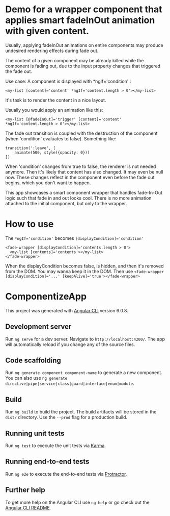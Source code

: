 # Demo for a wrapper component that applies smart fadeInOut animation with given content.

Usually, applying fadeInOut animations on entire components may produce undesired rendering effects during fade out.

The content of a given component may be already killed while the component is fading out, due to the input property changes that triggered the fade out.

Use case:
A component is displayed with *ngIf='condition' : 

`<my-list [content]='content' *ngIf='content.length > 0'></my-list>`

It's task is to render the content in a nice layout.

Usually you would apply an animation like this:

`<my-list [@fadeInOut]='trigger' [content]='content' *ngIf='content.length > 0'></my-list>`

The fade out transition is coupled with the destruction of the component (when 'condition' evaluates to false).
Something like:

```
transition(':leave', [
    animate(500, style({opacity: 0}))
])
```

When 'condition' changes from true to false, the renderer is not needed anymore. Then it's likely that content has also changed. It may even be null now. These changes reflect in the component even before the fade out begins, which you don't want to happen.

This app showcases a smart component wrapper that handles fade-In-Out logic such that fade in and out looks cool. There is no more animation attached to the initial component, but only to the wrapper.

# How to use

The `*ngIf='condition'` becomes `[displayCondition]='condition'`

```
<fade-wrapper [displayCondition]='contents.length > 0'>
  <my-list [contents]='contents'></my-list>
</fade-wrapper>
```

When the displayCondition becomes false, <my-list> is hidden, and then it's removed from the DOM.
You may wanna keep it in the DOM. 
Then use `<fade-wrapper [displayCondition]='...' [keepAlive]='true'></fade-wrapper>`

# ComponentizeApp

This project was generated with [Angular CLI](https://github.com/angular/angular-cli) version 6.0.8.

## Development server

Run `ng serve` for a dev server. Navigate to `http://localhost:4200/`. The app will automatically reload if you change any of the source files.

## Code scaffolding

Run `ng generate component component-name` to generate a new component. You can also use `ng generate directive|pipe|service|class|guard|interface|enum|module`.

## Build

Run `ng build` to build the project. The build artifacts will be stored in the `dist/` directory. Use the `--prod` flag for a production build.

## Running unit tests

Run `ng test` to execute the unit tests via [Karma](https://karma-runner.github.io).

## Running end-to-end tests

Run `ng e2e` to execute the end-to-end tests via [Protractor](http://www.protractortest.org/).

## Further help

To get more help on the Angular CLI use `ng help` or go check out the [Angular CLI README](https://github.com/angular/angular-cli/blob/master/README.md).

